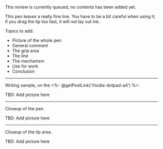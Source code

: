 This review is currently queued, no contents has been added yet.

This pen leaves a really fine line. You have to be a bit careful when using it; if you drag the tip too fast, it will not lay out ink. 

Topics to add:
* Picture of the whole pen
* General comment
* The grip area
* The line
* The mechanism
* Use for work
* Conclusion

---
Writing sample, on the <%- @getPostLink('rhodia-dotpad-a4') %>.

TBD: Add picture here

---
Closeup of the pen.

TBD: Add picture here

---
Closeup of the tip area.

TBD: Add picture here

